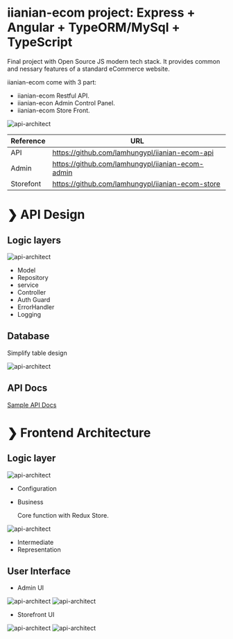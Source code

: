 # iianian-ecom project: Express + Angular + TypeORM/MySql + TypeScript

Final project with Open Source JS modern tech stack. It provides common and nessary features of a standard eCommerce website.

iianian-ecom come with 3 part:

- iianian-ecom Restful API.
- iianian-econ Admin Control Panel.
- iianian-ecom Store Front.

<img  src='./images/reports/ArchitectureOverview.png' style="max-width:800px" alt='api-architect'/>

| Reference | URL                                                   |
| --------- | ----------------------------------------------------- |
| API       | https://github.com/lamhungypl/iianian-ecom-api        |
| Admin     | https://github.com/lamhungypl/iianian-ecom-admin      |
| Storefont | https://github.com/lamhungypl/iianian-ecom-store |

# ❯ API Design

## Logic layers

<img  src='./images/reports/api/API-Architecture.png' style="max-width:800px" alt='api-architect'/>

- Model
- Repository
- service
- Controller
- Auth Guard
- ErrorHandler
- Logging

## Database

Simplify table design

<img src='./images/reports/api/iianian-ecom-erd.png' style="max-width:800px" alt='api-architect'/>

## API Docs

[Sample API Docs](https://lamhungypl.github.io/iianian-ecom/public/apidoc/index.html)

# ❯ Frontend Architecture

## Logic layer

<img  src='./images/reports/frontend/angular-architecture.jpg' style="max-width:800px" alt='api-architect'/>

- Configuration
- Business

  Core function with Redux Store.

<img  src='./images/reports/frontend/state-management-lifecycle.png' style="max-width:800px" alt='api-architect'/>

- Intermediate
- Representation

## User Interface

- Admin UI

<img  src='./images/reports/frontend/Admin-site-map.png' style="max-width:800px" alt='api-architect'/>

<img  src='./images/reports/frontend/admin-dashboard.png' style="max-width:800px" alt='api-architect'/>

- Storefront UI

<img  src='./images/reports/frontend/store-site-map.png' style="max-width:800px" alt='api-architect'/>

<img  src='./images/reports/frontend/store-homepage.png' style="max-width:800px" alt='api-architect'/>
